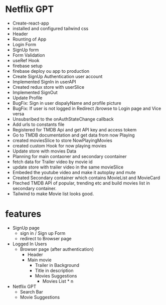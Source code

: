 # Netflix GPT

- Create-react-app
- installed and configured tailwind css
- Header
- Rounting of App
- Login Form
- SignUp form
- Form Validation
- useRef Hook
- firebase setup
- firebase deploy ou app to production
- Create SignUp Authentication user account
- Implemented SignIn in userAPI
- Created redux store with userSlice
- Implemented SignOut
- Update Profile
- BugFix: Sign in user dispalyName and profile picture
- BugFix: If user is not logged in Redirect /browse to Login page and Vice versa
- Unsubsribed to the onAuthStateChange callback
- Add urls to constants file
- Registered for TMDB Api and get API key and access tokem
- Go to TMDB documentation and get data from now Playing
- created moviesSlice to store NowPlayingMovies
- created custom Hook for now playing movies
- Update store with movies Data
- Planning for main contaoner and secondary coontainer
- fetch data for Trailer video by movie id
- update store with trailer video in the same movieSlice
- Embeded the youtube video and make it autoplay and mute
- Created Secondary container which contains MovieList and MovieCard
- Fteched TMDB API of popular, trending etc and build movies list in secondary container.
- Tailwind to make Movie list looks good.

# features
- SignUp page
    - sign in / Sign up Form
    - redirect to Browser page
- Logged In Users
    - Browser page (after authentication)
        - Header
        - Main movie
            - Trailer in Background
            - Title in description
            - Movies Suggestions
                - Movies List * n
- Netflix GPT
    - Search Bar
    - Movie Suggestions